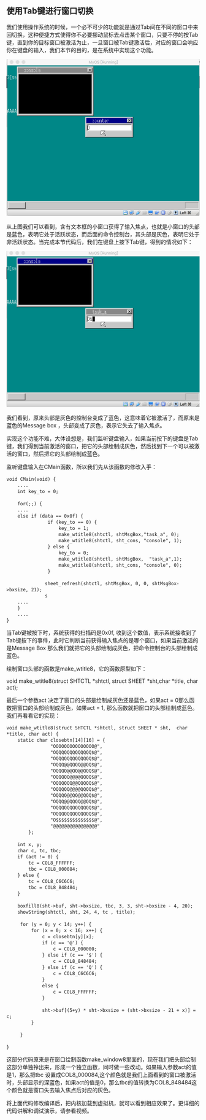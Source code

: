 ## 使用Tab键进行窗口切换

我们使用操作系统的时候，一个必不可少的功能就是通过Tab间在不同的窗口中来回切换，这种便捷方式使得你不必要挪动鼠标去点击某个窗口，只要不停的按Tab键，直到你的目标窗口被激活为止，一旦窗口被Tab键激活后，对应的窗口会响应你在键盘的输入，我们本节的目的，是在系统中实现这个功能。



![](img/20170126093216479.png)



从上图我们可以看到，含有文本框的小窗口获得了输入焦点，也就是小窗口的头部是蓝色，表明它处于活跃状态，而后面的命令控制台，其头部是灰色，表明它处于非活跃状态。当完成本节代码后，我们在键盘上按下Tab键，得到的情况如下：

![](img/20170126093443420.png)

我们看到，原来头部是灰色的控制台变成了蓝色，这意味着它被激活了，而原来是蓝色的Message box ，头部变成了灰色，表示它失去了输入焦点。

实现这个功能不难，大体设想是，我们监听键盘输入，如果当前按下的键盘是Tab键，我们得到当前激活的窗口，把它的头部绘制成灰色，然后找到下一个可以被激活的窗口，然后把它的头部绘制成蓝色。

监听键盘输入在CMain函数，所以我们先从该函数的修改入手：

```
void CMain(void) {
    ....
    int key_to = 0;

    for(;;) {
    ....
    else if (data == 0x0f) {
               if (key_to == 0) {
                   key_to = 1;
                   make_wtitle8(shtctl, shtMsgBox,"task_a", 0);
                   make_wtitle8(shtctl, sht_cons, "console", 1);
               } else {
                   key_to = 0;
                   make_wtitle8(shtctl, shtMsgBox,  "task_a",1);
                   make_wtitle8(shtctl, sht_cons, "console", 0);
               }              

              sheet_refresh(shtctl, shtMsgBox, 0, 0, shtMsgBox->bxsize, 21);
              s
    ....
    }
    ....
}
```

当Tab键被按下时，系统获得的扫描码是0x0f, 收到这个数值，表示系统接收到了Tab键按下的事件，此时它判断当前获得输入焦点的是哪个窗口，如果当前激活的是Message Box 那么我们就把它的头部绘制成灰色，把命令控制台的头部绘制成蓝色。

绘制窗口头部的函数是make_wtitle8，它的函数原型如下：

void make_wtitle8(struct SHTCTL *shtctl, struct SHEET *sht,char *title, char act);

最后一个参数act 决定了窗口的头部是绘制成灰色还是蓝色，如果act = 0那么函数把窗口的头部绘制成灰色，如果act = 1, 那么函数就把窗口的头部绘制成蓝色。我们再看看它的实现：

```
void make_wtitle8(struct SHTCTL *shtctl, struct SHEET * sht,  char *title, char act) {
    static char closebtn[14][16] = {
                "OOOOOOOOOOOOOOO@",
                "OQQQQQQQQQQQQQ$@",
                "OQQQQQQQQQQQQQ$@",
                "OQQQ@@QQQQ@@QQ$@",
                "OQQQQ@@QQ@@QQQ$@",
                "OQQQQQ@@@@QQQQ$@",
                "OQQQQQQ@@QQQQQ$@",
                "OQQQQQ@@@@QQQQ$@",
                "OQQQQ@@QQ@@QQQ$@",
                "OQQQ@@QQQQ@@QQ$@",
                "OQQQQQQQQQQQQQ$@",
                "OQQQQQQQQQQQQQ$@",
                "O$$$$$$$$$$$$$$@",
                "@@@@@@@@@@@@@@@@"
        };

    int x, y;
    char c, tc, tbc;
    if (act != 0) {
        tc = COL8_FFFFFF;
        tbc = COL8_000084;
    } else {
        tc = COL8_C6C6C6;
        tbc = COL8_848484;
    }

    boxfill8(sht->buf, sht->bxsize, tbc, 3, 3, sht->bxsize - 4, 20);
    showString(shtctl, sht, 24, 4, tc , title);

     for (y = 0; y < 14; y++) {
         for (x = 0; x < 16; x++) {
             c = closebtn[y][x];
             if (c == '@') {
                 c = COL8_000000;
             } else if (c == '$') {
                 c = COL8_848484;
             } else if (c == 'Q') {
                 c = COL8_C6C6C6;
             }
             else {
                 c = COL8_FFFFFF;
             }

             sht->buf[(5+y) * sht->bxsize + (sht->bxsize - 21 + x)] = c;
         }

     }

}

```

这部分代码原来是在窗口绘制函数make_window8里面的，现在我们把头部绘制这部分单独拎出来，形成一个独立函数，同时做一些改动。如果输入参数act的值是1，那么把tbc 设置成COL8_000084,这个颜色就是我们上面看到的窗口被激活时，头部显示的深蓝色，如果act的值是0，那么tbc的值转换为COL8_848484这个颜色就是窗口失去输入焦点后对应的灰色。

将上面代码修改编译后，把内核加载到虚拟机，就可以看到相应效果了。更详细的代码讲解和调试演示，请参看视频。
